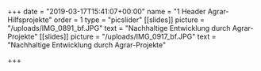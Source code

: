+++
date = "2019-03-17T15:41:07+00:00"
name = "1 Header Agrar-Hilfsprojekte"
order = 1
type = "picslider"
[[slides]]
picture = "/uploads/IMG_0891_bf.JPG"
text = "Nachhaltige Entwicklung durch Agrar-Projekte"
[[slides]]
picture = "/uploads/IMG_0917_bf.JPG"
text = "Nachhaltige Entwicklung durch Agrar-Projekte"

+++
